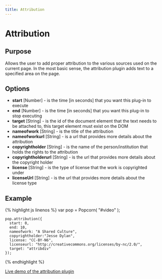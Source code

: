 ```yaml
---
title: Attribution
---
```

# Attribution #

## Purpose ##

Allows the user to add proper attribution to the various sources used on the current page.  In the most basic sense, the attribution plugin adds text to a specified area on the page.

## Options ##

* **start** \[Number\] - is the time \[in seconds\] that you want this plug-in to execute
* **end** \[Number\] - is the time \[in seconds\] that you want this plug-in to stop executing
* **target** \[String\] - is the id of the document element that the text needs to be attached to, this target element must exist on the DOM
* **nameofwork** \[String\] - is the title of the attribution
* **nameofworkurl** \[String\] - is a url that provides more details about the attribution
* **copyrightholder** \[String\] - is the name of the person/institution that holds the rights to the attribution
* **copyrightholderurl** \[String\] - is the url that provides more details about the copyright holder
* **license** \[String\] - is the type of license that the work is copyrighted under
* **licenseUrl** \[String\] - is the url that provides more details about the license type

## Example ##

{% highlight js linenos %}
    var pop = Popcorn( "#video" );

    pop.attribution({
      start: 0,
      end: 10,
      nameofwork: "A Shared Culture",
      copyrightholder:"Jesse Dylan",
      license: "CC-BY-N6",
      licenseurl: "http://creativecommons.org/licenses/by-nc/2.0/",
      target: "attribdiv"
    });
{% endhighlight %}

[Live demo of the attribution plugin](http://jsfiddle.net/popcornjs/AykAT/)
